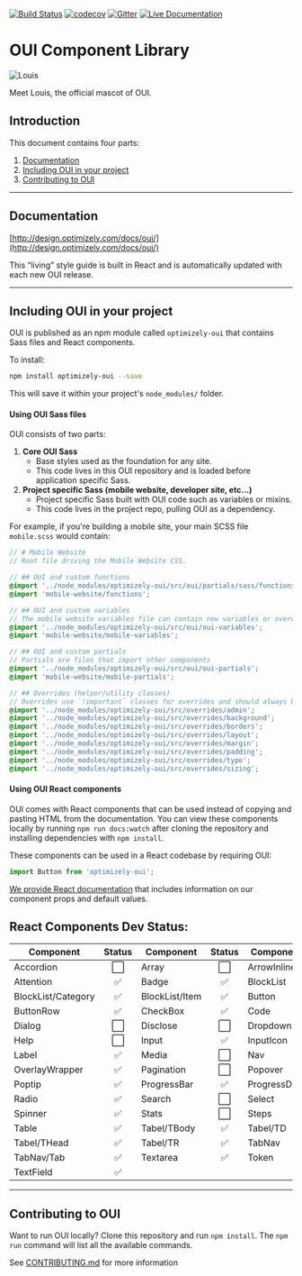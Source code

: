 [![Build Status](https://travis-ci.org/optimizely/oui.svg?branch=devel)](https://travis-ci.org/optimizely/oui)
[![codecov](https://codecov.io/gh/optimizely/oui/branch/devel/graph/badge.svg)](https://codecov.io/gh/optimizely/oui)
[![Gitter](https://badges.gitter.im/optimizely/oui.svg)](https://gitter.im/optimizely/oui?utm_source=badge&utm_medium=badge&utm_campaign=pr-badge)
[![Live Documentation](https://img.shields.io/badge/documentation-live-blue.svg)](http://design.optimizely.com/docs/oui/)

# OUI Component Library

![Louis](https://raw.githubusercontent.com/optimizely/oui/devel/assets/louis.gif)

Meet Louis, the official mascot of OUI.


## Introduction

This document contains four parts:

1. [Documentation](#documentation)
2. [Including OUI in your project](#including-oui-in-your-project)
3. [Contributing to OUI](#contributing-to-oui)

***

## Documentation

[http://design.optimizely.com/docs/oui/](http://design.optimizely.com/docs/oui/)

This “living” style guide is built in React and is automatically updated with each new OUI release.

***

## Including OUI in your project

OUI is published as an npm module called `optimizely-oui` that contains Sass files and React components.

To install:

```bash
npm install optimizely-oui --save
```

This will save it within your project's `node_modules/` folder.

#### Using OUI Sass files

OUI consists of two parts:

1. **Core OUI Sass**
    - Base styles used as the foundation for any site.
    - This code lives in this OUI repository and is loaded before application specific Sass.
2. **Project specific Sass (mobile website, developer site, etc…)**
    - Project specific Sass built with OUI code such as variables or mixins.
    - This code lives in the project repo, pulling OUI as a dependency.

For example, if you're building a mobile site, your main SCSS file `mobile.scss` would contain:

```scss
// # Mobile Website
// Root file driving the Mobile Website CSS.

// ## OUI and custom functions
@import '../node_modules/optimizely-oui/src/oui/partials/sass/functions';
@import 'mobile-website/functions';

// ## OUI and custom variables
// The mobile website variables file can contain new variables or overwrite existing variables.
@import '../node_modules/optimizely-oui/src/oui/oui-variables';
@import 'mobile-website/mobile-variables';

// ## OUI and custom partials
// Partials are files that import other components
@import '../node_modules/optimizely-oui/src/oui/oui-partials';
@import 'mobile-website/mobile-partials';

// ## Overrides (helper/utility classes)
// Overrides use `!important` classes for overrides and should always be loaded last.
@import '../node_modules/optimizely-oui/src/overrides/admin';
@import '../node_modules/optimizely-oui/src/overrides/background';
@import '../node_modules/optimizely-oui/src/overrides/borders';
@import '../node_modules/optimizely-oui/src/overrides/layout';
@import '../node_modules/optimizely-oui/src/overrides/margin';
@import '../node_modules/optimizely-oui/src/overrides/padding';
@import '../node_modules/optimizely-oui/src/overrides/type';
@import '../node_modules/optimizely-oui/src/overrides/sizing';
```

#### Using OUI React components

OUI comes with React components that can be used instead of copying and pasting HTML from the documentation. You can view these components locally by running `npm run docs:watch` after cloning the repository and installing dependencies with `npm install`.

These components can be used in a React codebase by requiring OUI:

```js
import Button from 'optimizely-oui';
```

[We provide React documentation](http://design.optimizely.com/docs/oui/) that includes information on our component props and default values.

## React Components Dev Status:

| Component| Status| Component | Status | Component | Status |           
| ------------- |:-------------:| ------------- |:-------------:| ------------- |:-------------:| 
| Accordion     | :white_large_square: | Array     | :white_large_square:     | ArrowInline | :white_check_mark:    |     
| Attention | :white_check_mark:    | Badge | :white_check_mark:    | BlockList | :white_check_mark:    |         
| BlockList/Category | :white_check_mark:    | BlockList/Item | :white_check_mark:    | Button | :white_check_mark:    |     
| ButtonRow | :white_check_mark:    | CheckBox | :white_check_mark:    | Code | :white_check_mark:    |     
| Dialog | :white_large_square:   | Disclose | :white_large_square:     | Dropdown | :white_check_mark:   |     
| Help | :white_large_square:    | Input | :white_check_mark:    | InputIcon | :white_large_square:   |  
| Label | :white_check_mark:    | Media | :white_large_square:    | Nav | :white_large_square:    |   
| OverlayWrapper | :white_check_mark:    | Pagination | :white_large_square:   | Popover | :white_check_mark:    |   
| Poptip | :white_check_mark:    | ProgressBar | :white_check_mark:    | ProgressDots | :white_check_mark:     |   
| Radio | :white_check_mark:    | Search | :white_large_square:     | Select | :white_check_mark:     |   
| Spinner | :white_check_mark:     | Stats | :white_large_square:     | Steps | :white_large_square:     |   
| Table | :white_check_mark:    | Tabel/TBody | :white_check_mark:    | Tabel/TD | :white_check_mark:    |   
| Tabel/THead | :white_check_mark:    | Tabel/TR | :white_check_mark:    | TabNav | :white_check_mark:    |   
| TabNav/Tab | :white_check_mark:    | Textarea | :white_check_mark:    | Token | :white_check_mark:    |
| TextField | :white_check_mark:     |          |                       |       |                       | 

***

## Contributing to OUI

Want to run OUI locally? Clone this repository and run `npm install`. The `npm run` command will list all the available commands.

See [CONTRIBUTING.md](CONTRIBUTING.md) for more information
